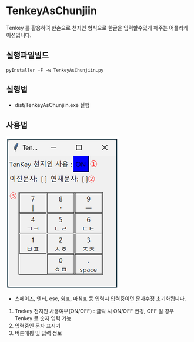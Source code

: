 # TenkeyAsChunjiin
Tenkey 를 활용하여 한손으로 천지인 형식으로 한글을 입력할수있게 해주는 어플리케이션입니다.

## 실행파일빌드
```shell
pyInstaller -F -w TenkeyAsChunjiin.py
```

## 실행법
 - dist/TenkeyAsChunjiin.exe 실행

## 사용법
![GUI](./img/GUI.png)
 - 스페이즈, 엔터, esc, 쉼표, 마침표 등 입력시 입력중이던 문자수정 초기화됩니다.
1. Tnekey 천지인 사용여부(ON/OFF) : 클릭 시 ON/OFF 변경, OFF 일 경우 Tenkey 로 숫자 입력 가능
2. 입력중인 문자 표시기
3. 버튼매핑 및 입력 정보